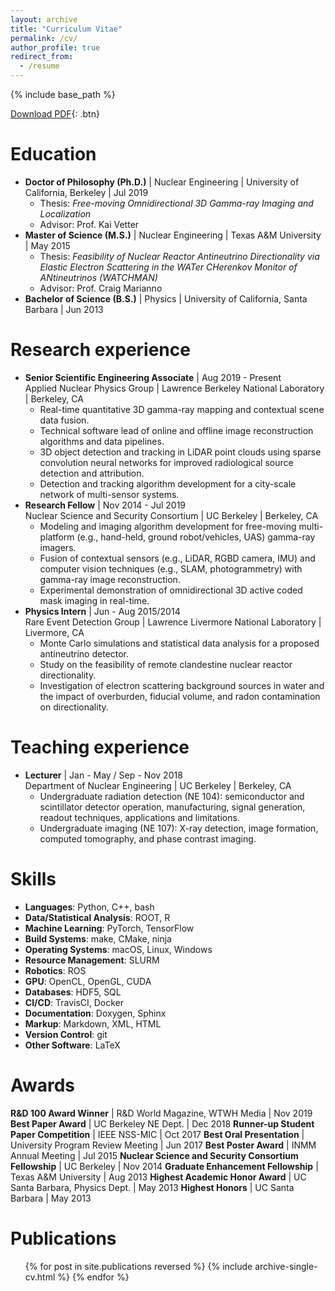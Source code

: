 ```yaml
---
layout: archive
title: "Curriculum Vitae"
permalink: /cv/
author_profile: true
redirect_from:
  - /resume
---
```


{% include base_path %}

<!-- <button name="button" onclick="https://github.com/dhellfeld/CV/raw/master/pdfs/cv.pdf">Download PDF</button> -->
[Download PDF](https://github.com/dhellfeld/CV/raw/master/pdfs/cv.pdf){: .btn}

Education
======
- **Doctor of Philosophy (Ph.D.)** &#124; Nuclear Engineering &#124;  University of California, Berkeley &#124; Jul 2019
    - Thesis: *Free-moving Omnidirectional 3D Gamma-ray Imaging and Localization*
    - Advisor: Prof. Kai Vetter
- **Master of Science (M.S.)** &#124; Nuclear Engineering &#124; Texas A&M University &#124; May 2015
    - Thesis: *Feasibility of Nuclear Reactor Antineutrino Directionality via Elastic Electron Scattering in the WATer CHerenkov Monitor of ANtineutrinos (WATCHMAN)*
    - Advisor: Prof. Craig Marianno
- **Bachelor of Science (B.S.)** &#124; Physics &#124; University of California, Santa Barbara &#124; Jun 2013


Research experience
======
- **Senior Scientific Engineering Associate** &#124; Aug 2019 - Present <br> Applied Nuclear Physics Group &#124; Lawrence Berkeley National Laboratory &#124; Berkeley, CA
	- Real-time quantitative 3D gamma-ray mapping and contextual scene data fusion.
	- Technical software lead of online and offline image reconstruction algorithms and data pipelines.
	- 3D object detection and tracking in LiDAR point clouds using sparse convolution neural networks for improved radiological source detection and attribution.
	- Detection and tracking algorithm development for a city-scale network of multi-sensor systems.
- **Research Fellow** &#124; Nov 2014 - Jul 2019 <br> Nuclear Science and Security Consortium &#124; UC Berkeley &#124; Berkeley, CA
	- Modeling and imaging algorithm development for free-moving multi-platform (e.g., hand-held,
	ground robot/vehicles, UAS) gamma-ray imagers.
	- Fusion of contextual sensors (e.g., LiDAR, RGBD camera, IMU) and computer vision techniques (e.g., SLAM, photogrammetry) with gamma-ray image reconstruction.
	- Experimental demonstration of omnidirectional 3D active coded mask imaging in real-time.
- **Physics Intern** &#124; Jun - Aug 2015/2014 <br> Rare Event Detection Group &#124; Lawrence Livermore National Laboratory &#124; Livermore, CA
	- Monte Carlo simulations and statistical data analysis for a proposed antineutrino detector.
	- Study on the feasibility of remote clandestine nuclear reactor directionality.
	- Investigation of electron scattering background sources in water and the impact of overburden,
	fiducial volume, and radon contamination on directionality.

<!-- - **Graduate Research Assistant** &#124; Sep 2013 - Nov 2014 <br> Department of Nuclear Engineering &#124; Texas A&M University &#124; College Station, TX
    - Design, construction and characterization of a vehicle-mounted scintillator detector array for wide area radiological search in urban environments.
    - Review on the use of solid-state photodiodes and photomultipliers in improving scintillation detection systems. -->

Teaching experience
======
- **Lecturer** &#124; Jan - May / Sep - Nov 2018 <br> Department of Nuclear Engineering &#124; UC Berkeley &#124; Berkeley, CA
	- Undergraduate radiation detection (NE 104): semiconductor and scintillator detector operation, manufacturing, signal generation, readout techniques, applications and limitations.
	- Undergraduate imaging (NE 107): X-ray detection, image formation, computed tomography,
	and phase contrast imaging.


Skills
======
- **Languages**: Python, C++, bash
- **Data/Statistical Analysis**: ROOT, R
- **Machine Learning**: PyTorch, TensorFlow
- **Build Systems**: make, CMake, ninja
- **Operating Systems**: macOS, Linux, Windows
- **Resource Management**: SLURM
- **Robotics**: ROS
- **GPU**: OpenCL, OpenGL, CUDA
- **Databases**: HDF5, SQL
- **CI/CD**: TravisCI, Docker
- **Documentation**: Doxygen, Sphinx
- **Markup**: Markdown, XML, HTML
- **Version Control**: git
- **Other Software**: LaTeX

Awards
======
**R&D 100 Award Winner** &#124; R&D World Magazine, WTWH Media &#124; Nov 2019
**Best Paper Award** &#124; UC Berkeley NE Dept. &#124; Dec 2018
**Runner-up Student Paper Competition** &#124; IEEE NSS-MIC &#124; Oct 2017
**Best Oral Presentation** &#124; University Program Review Meeting &#124; Jun 2017
**Best Poster Award** &#124; INMM Annual Meeting &#124; Jul 2015
**Nuclear Science and Security Consortium Fellowship** &#124; UC Berkeley &#124; Nov 2014
**Graduate Enhancement Fellowship** &#124; Texas A&M University &#124; Aug 2013
**Highest Academic Honor Award** &#124; UC Santa Barbara, Physics Dept. &#124; May 2013
**Highest Honors** &#124; UC Santa Barbara &#124; May 2013


Publications
======
  <ul>{% for post in site.publications reversed %}
    {% include archive-single-cv.html %}
  {% endfor %}</ul>

<!-- Talks
======
  <ul>{% for post in site.talks reversed %}
    {% include archive-single-talk-cv.html %}
  {% endfor %}</ul>

Posters
======
  <ul>{% for post in site.posters reversed %}
    {% include archive-single-talk-cv.html %}
  {% endfor %}</ul> -->

<!-- Teaching
======
  <ul>{% for post in site.teaching reversed %}
    {% include archive-single-cv.html %}
  {% endfor %}</ul> -->
